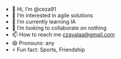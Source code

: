 - 👋 Hi, I’m @ceza91
- 👀 I’m interested in agile solutions
- 🌱 I’m currently learning IA
- 💞️ I’m looking to collaborate on nothing
- 📫 How to reach me czavalaa@gmail.com
- 😄 Pronouns: any
- ⚡ Fun fact: Sports, Friendship

<!---
ceza91/ceza91 is a ✨ special ✨ repository because its `README.md` (this file) appears on your GitHub profile.
You can click the Preview link to take a look at your changes.
--->
